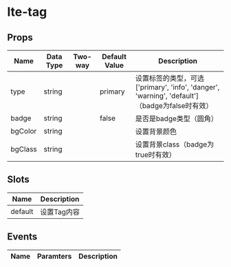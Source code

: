 # lte-tag

## Props

| Name | Data Type |  Two-way | Default Value | Description |
| --- | --- | --- | --- | --- |
| type | string | | primary | 设置标签的类型，可选['primary', 'info', 'danger', 'warning', 'default']（badge为false时有效） |
| badge | string | | false | 是否是badge类型（圆角） |
| bgColor | string | | | 设置背景颜色 |
| bgClass | string | | | 设置背景class（badge为true时有效） |

## Slots

| Name | Description |
| --- | --- |
| default | 设置Tag内容 |


## Events

| Name | Paramters | Description |
| --- | --- | --- |
